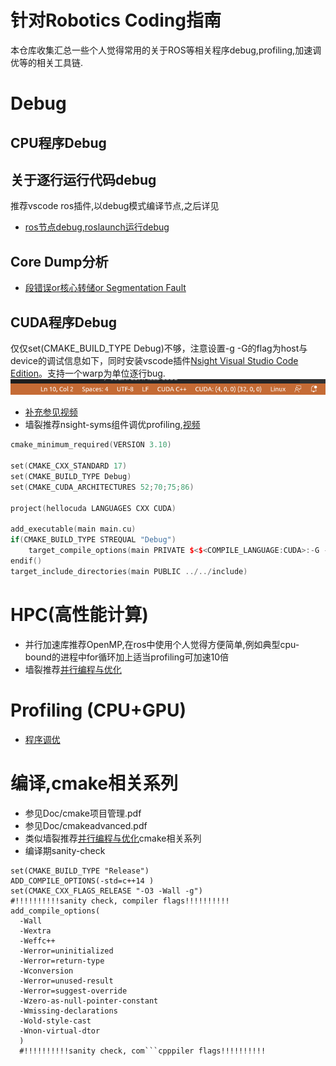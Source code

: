 # 针对Robotics Coding指南
本仓库收集汇总一些个人觉得常用的关于ROS等相关程序debug,profiling,加速调优等的相关工具链.
# Debug
## CPU程序Debug
## 关于逐行运行代码debug
推荐vscode ros插件,以debug模式编译节点,之后详见
- [ros节点debug,roslaunch运行debug](debug-support.md)
## Core Dump分析
- [段错误or核心转储or Segmentation Fault](Coredump.md)
## CUDA程序Debug
仅仅set(CMAKE_BUILD_TYPE Debug)不够，注意设置-g -G的flag为host与device的调试信息如下，同时安装vscode插件[Nsight Visual Studio Code Edition](https://github.com/NVIDIA/nsight-vscode-edition.git)。支持一个warp为单位逐行bug.
![thread id注意设置为32的整数倍数](Figures/notes/cudadebug.png)
- [补充参见视频](https://developer.nvidia.com/nsight-visual-studio-code-edition)
- 墙裂推荐nsight-syms组件调优profiling,[视频](https://www.youtube.com/watch?v=kKANP0kL_hk&ab_channel=POPHPC)

```cpp
cmake_minimum_required(VERSION 3.10)

set(CMAKE_CXX_STANDARD 17)
set(CMAKE_BUILD_TYPE Debug)
set(CMAKE_CUDA_ARCHITECTURES 52;70;75;86)

project(hellocuda LANGUAGES CXX CUDA)

add_executable(main main.cu)
if(CMAKE_BUILD_TYPE STREQUAL "Debug")
    target_compile_options(main PRIVATE $<$<COMPILE_LANGUAGE:CUDA>:-G -g>)
endif()
target_include_directories(main PUBLIC ../../include)
```


# HPC(高性能计算)
- 并行加速库推荐OpenMP,在ros中使用个人觉得方便简单,例如典型cpu-bound的进程中for循环加上适当profiling可加速10倍
- 墙裂推荐[并行编程与优化](https://github.com/parallel101/course)
# Profiling (CPU+GPU)
- [程序调优](Profiling.md)


# 编译,cmake相关系列
- 参见Doc/cmake项目管理.pdf
- 参见Doc/cmakeadvanced.pdf
- 类似墙裂推荐[并行编程与优化](https://github.com/parallel101/course)cmake相关系列
- 编译期sanity-check
```make
set(CMAKE_BUILD_TYPE "Release")
ADD_COMPILE_OPTIONS(-std=c++14 )
set(CMAKE_CXX_FLAGS_RELEASE "-O3 -Wall -g")
#!!!!!!!!!!sanity check, compiler flags!!!!!!!!!!
add_compile_options(
  -Wall
  -Wextra
  -Weffc++
  -Werror=uninitialized
  -Werror=return-type
  -Wconversion
  -Werror=unused-result
  -Werror=suggest-override
  -Wzero-as-null-pointer-constant
  -Wmissing-declarations
  -Wold-style-cast
  -Wnon-virtual-dtor
  )
  #!!!!!!!!!!sanity check, com```cpppiler flags!!!!!!!!!!
```


